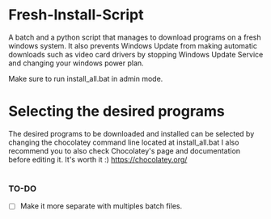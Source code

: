 # Fresh-Install-Script
A batch and a python script that manages to download programs on a fresh windows system.
It also prevents Windows Update from making automatic downloads such as video card drivers by stopping Windows Update Service and changing your windows power plan.

Make sure to run install_all.bat in admin mode.

# Selecting the desired programs
The desired programs to be downloaded and installed can be selected by changing the chocolatey command line located at install_all.bat
I also recommend you to also check Chocolatey's page and documentation before editing it. It's worth it :) 
https://chocolatey.org/

#
### TO-DO

- [ ] Make it more separate with multiples batch files.
